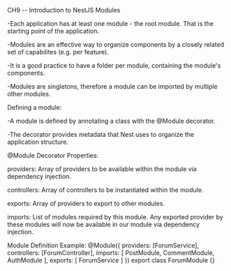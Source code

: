 CH9 -- Introduction to NestJS Modules

-Each application has at least one module - the root module. That is the starting point of the application.

-Modules are an effective way to organize components by a closely related set of capabilites (e.g. per feature).

-It is a good practice to have a folder per module, containing the module's components.

-Modules are singletons, therefore a module can be imported by multiple other modules.

Defining a module:

-A module is defined by annotating a class with the @Module decorator.

-The decorator provides metadata that Nest uses to organize the application structure.

@Module Decorator Properties:

providers: Array of providers to be available within the module via dependency injection.

controllers: Array of controllers to be instantiated within the module.

exports: Array of providers to export to other modules.

imports: List of modules required by this module. Any exported provider by these modules will now be available
in our module via dependency injection.

Module Definition Example:
@Module({
providers: [ForumService],
controllers: [ForumController],
imports: [
PostModule,
CommentModule,
AuthModule
],
exports: [
ForumService
]
})
export class ForumModule {}
